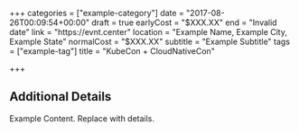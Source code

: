 +++
categories = ["example-category"]
date = "2017-08-26T00:09:54+00:00"
draft = true
earlyCost = "$XXX.XX"
end = "Invalid date"
link = "https://evnt.center"
location = "Example Name, Example City, Example State"
normalCost = "$XXX.XX"
subtitle = "Example Subtitle"
tags = ["example-tag"]
title = "KubeCon + CloudNativeCon"

+++

<!--more-->

## Additional Details

Example Content. Replace with details.
